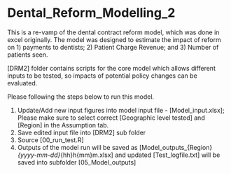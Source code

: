 # Dental_Reform_Modelling_2

This is a re-vamp of the dental contract reform model, which was done in excel originally. 
The model was designed to estimate the impact of reform on 1) payments to dentists; 2) Patient Charge Revenue; and 3) Number of patients seen. 

[DRM2] folder contains scripts for the core model which allows different inputs to be tested, so impacts of potential policy changes can be evaluated. 

Please following the steps below to run this model. 
1. Update/Add new input figures into model input file - [Model_input.xlsx]; Please make sure to select correct [Geographic level tested] and [Region] in the Assumption tab. 
2. Save edited input file into [DRM2] sub folder
3. Source [00_run_test.R]
4. Outputs of the model run will be saved as [Model_outputs_{Region}_{yyyy-mm-dd}_{hh}h{mm}m.xlsx] and updated [Test_logfile.txt] will be saved into subfolder [05_Model_outputs]

